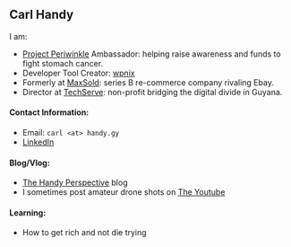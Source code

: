 ## Carl Handy

I am:
- [Project Periwinkle](https://www.projectperiwinkle.org/) Ambassador:  helping raise awareness and funds to fight stomach cancer.
- Developer Tool Creator: [wpnix](https://github.com/kalpa-services/wpnix/)
- Formerly at [MaxSold](https://www.maxsold.com/): series B re-commerce company rivaling Ebay.
- Director at [TechServe](https://instagram.com/techserveorg): non-profit bridging the digital divide in Guyana.


#### Contact Information:
- Email: `carl <at> handy.gy`
- [LinkedIn](https://www.linkedin.com/in/carlhandy/)

#### Blog/Vlog:

- [The Handy Perspective](https://handy.gy) blog
- I sometimes post amateur drone shots on [The Youtube](https://www.youtube.com/channel/UC5kZxLCG-7o6k6Ve7DcqxKw)

#### Learning:

- How to get rich and not die trying
